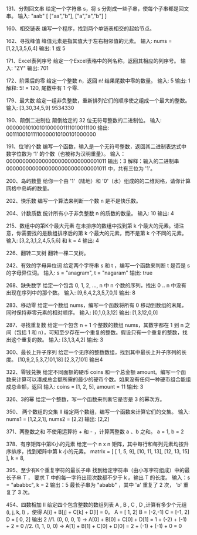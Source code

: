 
131、分割回文串
给定一个字符串 s，将 s 分割成一些子串，使每个子串都是回文串。
输入: "aab"
[
 ["aa","b"],
 ["a","a","b"]
]

160、相交链表
编写一个程序，找到两个单链表相交的起始节点。


162、寻找峰值
峰值元素是指其值大于左右相邻值的元素。
输入: nums = [1,2,1,3,5,6,4]
输出: 1 或 5

171、Excel表列序号
给定一个Excel表格中的列名称，返回其相应的列序号。
输入: "ZY"
输出: 701

172、阶乘后的零
给定一个整数 n，返回 n! 结果尾数中零的数量。
输入: 5
输出: 1
解释: 5! = 120, 尾数中有 1 个零.

179、最大数
给定一组非负整数，重新排列它们的顺序使之组成一个最大的整数。
输入: [3,30,34,5,9]
9534330

190、颠倒二进制位
颠倒给定的 32 位无符号整数的二进制位。
输入: 00000010100101000001111010011100
输出: 00111001011110000010100101000000

191、位1的个数
编写一个函数，输入是一个无符号整数，返回其二进制表达式中数字位数为 ‘1’ 的个数（也被称为汉明重量）。
输入：00000000000000000000000000001011
输出：3
解释：输入的二进制串 00000000000000000000000000001011 中，共有三位为 '1'。

200、岛屿数量
给你一个由 '1'（陆地）和 '0'（水）组成的的二维网格，请你计算网格中岛屿的数量。


202、快乐数
编写一个算法来判断一个数 n 是不是快乐数。


204、计数质数
统计所有小于非负整数 n 的质数的数量。
输入: 10
输出: 4

215、数组中的第K个最大元素
在未排序的数组中找到第 k 个最大的元素。请注意，你需要找的是数组排序后的第 k 个最大的元素，而不是第 k 个不同的元素。
输入: [3,2,3,1,2,4,5,5,6] 和 k = 4
输出: 4

226、翻转二叉树
翻转一棵二叉树。


242、有效的字母异位词
给定两个字符串 s 和 t ，编写一个函数来判断 t 是否是 s 的字母异位词。
输入: s = "anagram", t = "nagaram"
输出: true


268、缺失数字
给定一个包含 0, 1, 2, ..., n 中 n 个数的序列，找出 0 .. n 中没有出现在序列中的那个数。
输入: [9,6,4,2,3,5,7,0,1]
输出: 8

283、移动零
给定一个数组 nums，编写一个函数将所有 0 移动到数组的末尾，同时保持非零元素的相对顺序。
输入: [0,1,0,3,12]
输出: [1,3,12,0,0]

287、寻找重复数
给定一个包含 n + 1 个整数的数组 nums，其数字都在 1 到 n 之间（包括 1 和 n），可知至少存在一个重复的整数。假设只有一个重复的整数，找出这个重复的数。
输入: [3,1,3,4,2]
输出: 3

300、最长上升子序列
给定一个无序的整数数组，找到其中最长上升子序列的长度。
[10,9,2,5,3,7,101,18]
[2,3,7,101]
输出4

322、零钱兑换
给定不同面额的硬币 coins 和一个总金额 amount。编写一个函数来计算可以凑成总金额所需的最少的硬币个数。如果没有任何一种硬币组合能组成总金额，返回
输入: coins = [1, 2, 5], amount = 11
输出: 3

326、3的幂
给定一个整数，写一个函数来判断它是否是 3 的幂次方。

350、 两个数组的交集 II
给定两个数组，编写一个函数来计算它们的交集。
输入: nums1 = [1,2,2,1], nums2 = [2,2]
输出: [2,2]

371、两整数之和
不使用运算符 + 和 - ，计算两整数 a 、b 之和。
a = 1, b = 2

378、有序矩阵中第K小的元素
给定一个 n x n 矩阵，其中每行和每列元素均按升序排序，找到矩阵中第 k 小的元素。
matrix = [
   [ 1,  5,  9],
   [10, 11, 13],
   [12, 13, 15]
],
k = 8,

395、至少有K个重复字符的最长子串
找到给定字符串（由小写字符组成）中的最长子串 T ， 要求 T 中的每一字符出现次数都不少于 k 。输出 T 的长度。
输入：s = "ababbc", k = 2
输出：5
最长子串为 "ababb" ，其中 'a' 重复了 2 次， 'b' 重复了 3 次。

454、四数相加 II
给定四个包含整数的数组列表 A , B , C , D ,计算有多少个元组 (i, j, k, l) ，使得 A[i] + B[j] + C[k] + D[l] = 0。
A = [ 1, 2]
B = [-2,-1]
C = [-1, 2]
D = [ 0, 2]
输出 2
//1. (0, 0, 0, 1) -> A[0] + B[0] + C[0] + D[1] = 1 + (-2) + (-1) + 2 = 0
//2. (1, 1, 0, 0) -> A[1] + B[1] + C[0] + D[0] = 2 + (-1) + (-1) + 0 = 0